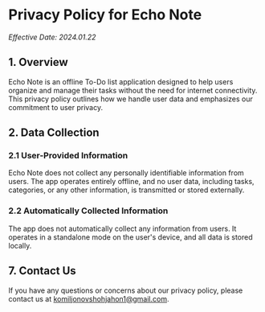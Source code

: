# Privacy Policy for Echo Note

*Effective Date: 2024.01.22*

## 1. Overview

Echo Note is an offline To-Do list application designed to help users organize and manage their tasks without the need for internet connectivity. This privacy policy outlines how we handle user data and emphasizes our commitment to user privacy.

## 2. Data Collection

### 2.1 User-Provided Information

Echo Note does not collect any personally identifiable information from users. The app operates entirely offline, and no user data, including tasks, categories, or any other information, is transmitted or stored externally.

### 2.2 Automatically Collected Information

The app does not automatically collect any information from users. It operates in a standalone mode on the user's device, and all data is stored locally.

## 7. Contact Us

If you have any questions or concerns about our privacy policy, please contact us at [komiljonovshohjahon1@gmail.com](mailto:komiljonovshohjahon1@gmail.com). 